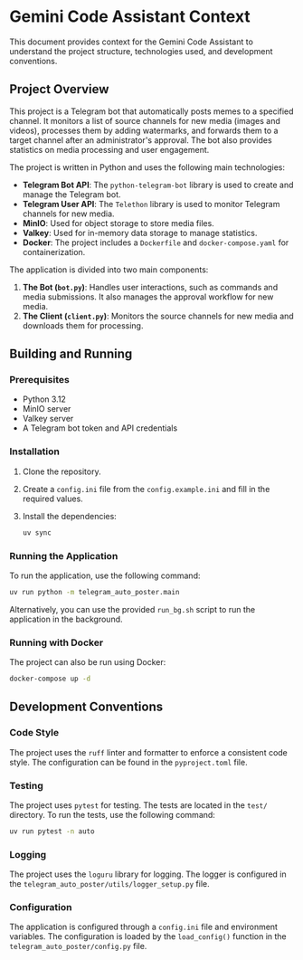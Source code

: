 # Gemini Code Assistant Context

This document provides context for the Gemini Code Assistant to understand the project structure, technologies used, and development conventions.

## Project Overview

This project is a Telegram bot that automatically posts memes to a specified channel. It monitors a list of source channels for new media (images and videos), processes them by adding watermarks, and forwards them to a target channel after an administrator's approval. The bot also provides statistics on media processing and user engagement.

The project is written in Python and uses the following main technologies:

*   **Telegram Bot API**: The `python-telegram-bot` library is used to create and manage the Telegram bot.
*   **Telegram User API**: The `Telethon` library is used to monitor Telegram channels for new media.
*   **MinIO**: Used for object storage to store media files.
*   **Valkey**: Used for in-memory data storage to manage statistics.
*   **Docker**: The project includes a `Dockerfile` and `docker-compose.yaml` for containerization.

The application is divided into two main components:

1.  **The Bot (`bot.py`)**: Handles user interactions, such as commands and media submissions. It also manages the approval workflow for new media.
2.  **The Client (`client.py`)**: Monitors the source channels for new media and downloads them for processing.

## Building and Running

### Prerequisites

*   Python 3.12
*   MinIO server
*   Valkey server
*   A Telegram bot token and API credentials

### Installation

1.  Clone the repository.
2.  Create a `config.ini` file from the `config.example.ini` and fill in the required values.
3.  Install the dependencies:

    ```bash
    uv sync
    ```

### Running the Application

To run the application, use the following command:

```bash
uv run python -m telegram_auto_poster.main
```

Alternatively, you can use the provided `run_bg.sh` script to run the application in the background.

### Running with Docker

The project can also be run using Docker:

```bash
docker-compose up -d
```

## Development Conventions

### Code Style

The project uses the `ruff` linter and formatter to enforce a consistent code style. The configuration can be found in the `pyproject.toml` file.

### Testing

The project uses `pytest` for testing. The tests are located in the `test/` directory. To run the tests, use the following command:

```bash
uv run pytest -n auto
```

### Logging

The project uses the `loguru` library for logging. The logger is configured in the `telegram_auto_poster/utils/logger_setup.py` file.

### Configuration

The application is configured through a `config.ini` file and environment variables. The configuration is loaded by the `load_config()` function in the `telegram_auto_poster/config.py` file.
